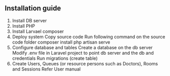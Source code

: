 ## Installation guide

1. Install DB server
2. Install PHP
3. Install Larvael composer
4. Deploy system
	Copy source code
	Run following command on the source code folder
composer install
php artisan serve
5. Configure database and tables
	Create a database on the db server
	Modify .env file in Laravel project to point db server and the db and credentials 
Run migrations (create table)
6. Create Users, Queues (or resource persons such as Doctors), Rooms and Sessions
	Refer User manual
